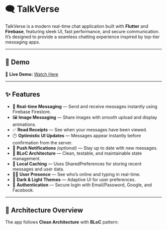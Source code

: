 # 🗨️ TalkVerse

TalkVerse is a modern real-time chat application built with **Flutter** and **Firebase**, featuring sleek UI, fast performance, and secure communication.  
It’s designed to provide a seamless chatting experience inspired by top-tier messaging apps.

---

## 🚀 Demo

🎥 **Live Demo:** [Watch Here](https://www.linkedin.com/posts/3mad-hany_after-months-of-development-im-excited-activity-7381264898628079616-uotS?utm_source=share&utm_medium=member_desktop&rcm=ACoAAEYiYdgBj328EUsJOqokYrIsMJGEsVnCsrQ)

---

## ✨ Features

- 💬 **Real-time Messaging** — Send and receive messages instantly using Firebase Firestore.
- 🖼️ **Image Messaging** — Share images with smooth upload and display animations.
- ✅ **Read Receipts** — See when your messages have been viewed.
- 🕐 **Optimistic UI Updates** — Messages appear instantly before confirmation from the server.
- 🔔 **Push Notifications** *(optional)* — Stay up to date with new messages.
- 🧠 **BLoC Architecture** — Clean, testable, and maintainable state management.
- 💾 **Local Caching** — Uses SharedPreferences for storing recent messages and user data.
- 🧍‍♂️ **User Presence** — See who’s online and typing in real-time.
- 🌙 **Dark & Light Themes** — Adaptive UI for user preferences.
- 🔐 **Authentication** — Secure login with Email/Password, Google, and Facebook.

---

## 🧱 Architecture Overview

The app follows **Clean Architecture** with **BLoC** pattern:
